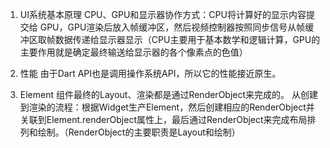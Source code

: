 1. UI系统基本原理
CPU、GPU和显示器协作方式：CPU将计算好的显示内容提交给 GPU，GPU渲染后放入帧缓冲区，然后视频控制器按照同步信号从帧缓冲区取帧数据传递给显示器显示（CPU主要用于基本数学和逻辑计算，GPU的主要作用就是确定最终输送给显示器的各个像素点的色值）

2. 性能
由于Dart API也是调用操作系统API，所以它的性能接近原生。

3. Element
组件最终的Layout、渲染都是通过RenderObject来完成的。
从创建到渲染的流程：根据Widget生产Element，然后创建相应的RenderObject并关联到Element.renderObject属性上，最后通过RenderObject来完成布局排列和绘制。（RenderObject的主要职责是Layout和绘制）
